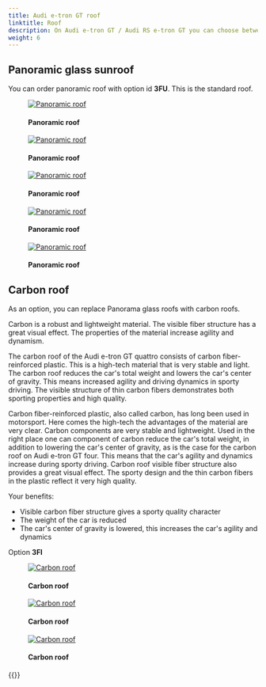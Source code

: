```yaml
---
title: Audi e-tron GT roof
linktitle: Roof
description: On Audi e-tron GT / Audi RS e-tron GT you can choose between two types of roofs.
weight: 6
---
```

<!-- markdownlint-disable MD033 -->

## Panoramic glass sunroof

You can order panoramic roof with option id **3FU**. This is the standard roof.

<figure>
    <a href="https://media.electrichasgoneaudi.net/multimedia/models/e-tron-gt/exterior/roof/panoramic_roof_1.jpg">
        <img src="https://media.electrichasgoneaudi.net/multimedia/models/e-tron-gt/exterior/roof/panoramic_roof_1s.jpg" class="img-fluid" alt="Panoramic roof" title="Panoramic roof">
    </a>
    <figcaption><h4>Panoramic roof</h4></figcaption>
</figure>

<figure>
    <a href="https://media.electrichasgoneaudi.net/multimedia/models/e-tron-gt/exterior/roof/panoramic_roof_2.jpg">
        <img src="https://media.electrichasgoneaudi.net/multimedia/models/e-tron-gt/exterior/roof/panoramic_roof_2s.jpg" class="img-fluid" alt="Panoramic roof" title="Panoramic roof">
    </a>
    <figcaption><h4>Panoramic roof</h4></figcaption>
</figure>

<figure>
    <a href="https://media.electrichasgoneaudi.net/multimedia/models/e-tron-gt/exterior/roof/panoramic_roof_3.jpg">
        <img src="https://media.electrichasgoneaudi.net/multimedia/models/e-tron-gt/exterior/roof/panoramic_roof_3s.jpg" class="img-fluid" alt="Panoramic roof" title="Panoramic roof">
    </a>
    <figcaption><h4>Panoramic roof</h4></figcaption>
</figure>

<figure>
    <a href="https://media.electrichasgoneaudi.net/multimedia/models/e-tron-gt/exterior/roof/panoramic_roof_4.jpg">
        <img src="https://media.electrichasgoneaudi.net/multimedia/models/e-tron-gt/exterior/roof/panoramic_roof_4s.jpg" class="img-fluid" alt="Panoramic roof" title="Panoramic roof">
    </a>
    <figcaption><h4>Panoramic roof</h4></figcaption>
</figure>

<figure>
    <a href="https://media.electrichasgoneaudi.net/multimedia/models/e-tron-gt/exterior/roof/panoramic_roof_5.jpg">
        <img src="https://media.electrichasgoneaudi.net/multimedia/models/e-tron-gt/exterior/roof/panoramic_roof_5s.jpg" class="img-fluid" alt="Panoramic roof" title="Panoramic roof">
    </a>
    <figcaption><h4>Panoramic roof</h4></figcaption>
</figure>

## Carbon roof

As an option, you can replace Panorama glass roofs with carbon roofs.

Carbon is a robust and lightweight material. The visible fiber structure has a great visual effect. The properties of the material increase
agility and dynamism.

The carbon roof of the Audi e-tron GT quattro consists of carbon fiber-reinforced plastic. This is a high-tech material that is
very stable and light. The carbon roof reduces the car's total weight and lowers the car's center of gravity. This means increased agility and
driving dynamics in sporty driving. The visible structure of thin carbon fibers demonstrates both sporting properties
and high quality.

Carbon fiber-reinforced plastic, also called carbon, has long been used in motorsport. Here comes the high-tech
the advantages of the material are very clear. Carbon components are very stable and lightweight. Used in the right place one can
component of carbon reduce the car's total weight, in addition to lowering the car's center of gravity, as is the case for the carbon roof on
Audi e-tron GT four. This means that the car's agility and dynamics increase during sporty driving. Carbon roof visible
fiber structure also provides a great visual effect. The sporty design and the thin carbon fibers in the plastic reflect it
very high quality.

Your benefits:

- Visible carbon fiber structure gives a sporty quality character
- The weight of the car is reduced
- The car's center of gravity is lowered, this increases the car's agility and dynamics

Option **3FI**

<figure>
    <a href="https://media.electrichasgoneaudi.net/multimedia/models/e-tron-gt/exterior/roof/carbon_roof_1.jpg">
        <img src="https://media.electrichasgoneaudi.net/multimedia/models/e-tron-gt/exterior/roof/carbon_roof_1s.jpg" class="img-fluid" alt="Carbon roof" title="Carbon roof">
    </a>
    <figcaption><h4>Carbon roof</h4></figcaption>
</figure>

<figure>
    <a href="https://media.electrichasgoneaudi.net/multimedia/models/e-tron-gt/exterior/roof/carbon_roof_2.jpg">
        <img src="https://media.electrichasgoneaudi.net/multimedia/models/e-tron-gt/exterior/roof/carbon_roof_2s.jpg" class="img-fluid" alt="Carbon roof" title="Carbon roof">
    </a>
    <figcaption><h4>Carbon roof</h4></figcaption>
</figure>

<figure>
    <a href="https://media.electrichasgoneaudi.net/multimedia/models/e-tron-gt/exterior/roof/carbon_roof_3.jpg">
        <img src="https://media.electrichasgoneaudi.net/multimedia/models/e-tron-gt/exterior/roof/carbon_roof_3s.jpg" class="img-fluid" alt="Carbon roof" title="Carbon roof">
    </a>
    <figcaption><h4>Carbon roof</h4></figcaption>
</figure>

{{<children description="true" />}}
